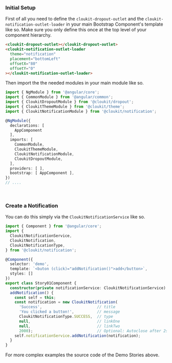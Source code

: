 ### Initial Setup

First of all you need to define the `cloukit-dropout-outlet` and the `cloukit-notification-outlet-loader` in your main Bootstrap Component's template like so. Make sure you only define this once at the top level of your component hierarchy.

```html
<cloukit-dropout-outlet></cloukit-dropout-outlet>
<cloukit-notification-outlet-loader
  theme="notification"
  placement="bottomLeft"
  offsetX="80"
  offsetY="0"
></cloukit-notification-outlet-loader>
```

Then import the the needed modules in your main module like so.

```typescript
import { NgModule } from '@angular/core';
import { CommonModule } from '@angular/common';
import { CloukitDropoutModule } from '@cloukit/dropout';
import { CloukitThemeModule } from '@cloukit/theme';
import { CloukitNotificationModule } from '@cloukit/notification';

@NgModule({
  declarations: [
    AppComponent
  ],
  imports: [
    CommonModule,
    CloukitThemeModule,
    CloukitNotificationModule,
    CloukitDropoutModule,
  ],
  providers: [ ],
  bootstrap: [ AppComponent ],
})
// ....
```

&nbsp;

### Create a Notification

You can do this simply via the `CloukitNotificationService` like so.

```typescript
import { Component } from '@angular/core';
import {
  CloukitNotificationService,
  CloukitNotification,
  CloukitNotificationType,
} from '@cloukit/notification';

@Component({
  selector: 'demo',
  template: `<buton (click)="addNotification()">add</button>`,
  styles: []
})
export class Story01Component {
  constructor(private notificationService: CloukitNotificationService) {}
  addNotification() {
    const self = this;
    const notification = new CloukitNotification(
      'Success',                        // title
      'You clicked a button!',          // message
      CloukitNotificationType.SUCCESS,  // type
      null,                             // linkOne
      null,                             // linkTwo
      2000);                            // Optional: Autoclose after 2secs
    self.notificationService.addNotification(notification);
  }
}
```

For more complex examples the source code of the Demo Stories above.
